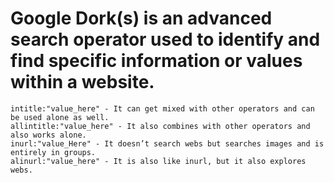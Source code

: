 # Google Dork(s) is an advanced search operator used to identify and find specific information or values within a website.

    intitle:"value_here" - It can get mixed with other operators and can be used alone as well.
    allintitle:"value_here" - It also combines with other operators and also works alone.
    inurl:"value_Here" - It doesn’t search webs but searches images and is entirely in groups.
    alinurl:"value_here" - It is also like inurl, but it also explores webs.
    

